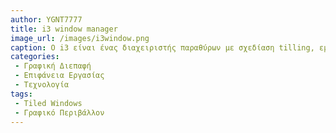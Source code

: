 ```yaml
---
author: YGNT7777 
title: i3 window manager
image_url: /images/i3window.png
caption: Ο i3 είναι ένας διαχειριστής παραθύρων με σχεδίαση tilling, εμπνευσμένος από το wmii και γραμμένος σε C. Οι κύριοι στόχοι του περιλαμβάνουν τη δημιουργία ενός καλογραμμένου και τεκμηριωμένου κώδικα που ενθαρρύνει τη συμμετοχή των χρηστών, τη σωστή υλοποίηση υποστήριξης για πολλαπλές οθόνες, εξασφαλίζοντας οτι κάθε εργασία αντιστοιχεί σε μια εικονική εικόνα 
categories: 
 - Γραφική Διεπαφή
 - Επιφάνεια Εργασίας
 - Τεχνολογία
tags:
 - Tiled Windows
 - Γραφικό Περιβάλλον
---
```

